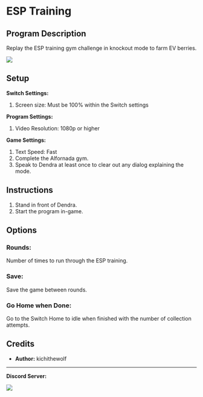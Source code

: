 # ESP Training

## Program Description

Replay the ESP training gym challenge in knockout mode to farm EV berries.

<img src="../images/ESPTraining.png">

## Setup

**Switch Settings:**
1. Screen size: Must be 100% within the Switch settings

**Program Settings:**
1. Video Resolution: 1080p or higher

**Game Settings:**
1. Text Speed: Fast
2. Complete the Alfornada gym.
3. Speak to Dendra at least once to clear out any dialog explaining the mode.

## Instructions

1. Stand in front of Dendra.
2. Start the program in-game.

## Options

### Rounds:

Number of times to run through the ESP training.

### Save:

Save the game between rounds.

### Go Home when Done:

Go to the Switch Home to idle when finished with the number of collection attempts.

## Credits

- **Author:** kichithewolf


<hr>

**Discord Server:** 

[<img src="https://canary.discordapp.com/api/guilds/695809740428673034/widget.png?style=banner2">](https://discord.gg/cQ4gWxN)

